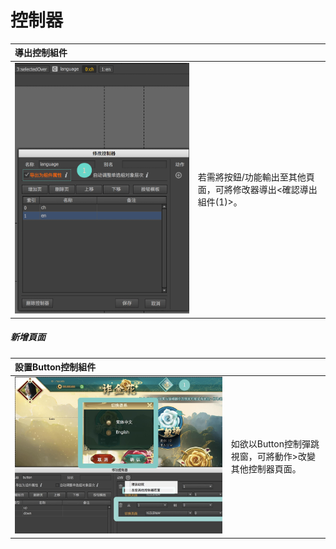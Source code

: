 # 控制器

| 導出控制組件 |  |
| :--- | :--- |
| ![](.gitbook/assets/controller.png) | 若需將按鈕/功能輸出至其他頁面，可將修改器導出&lt;確認導出組件\(1\)&gt;。 |

##### 新增頁面

| 設置Button控制組件 |  |
| :--- | :--- |
| ![](.gitbook/assets/action_page.jpg) | 如欲以Button控制彈跳視窗，可將動作&gt;改變其他控制器頁面。 |



